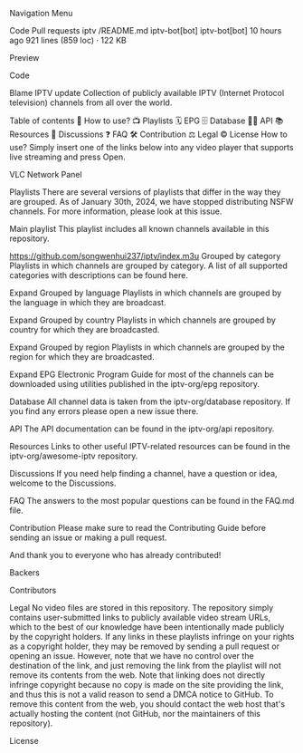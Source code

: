 
Navigation Menu

Code
Pull requests
iptv
/README.md
iptv-bot[bot]
iptv-bot[bot]
10 hours ago
921 lines (859 loc) · 122 KB

Preview

Code

Blame
IPTV update
Collection of publicly available IPTV (Internet Protocol television) channels from all over the world.

Table of contents
🚀 How to use?
📺 Playlists
🗓 EPG
🗄 Database
👨‍💻 API
📚 Resources
💬 Discussions
❓ FAQ
🛠 Contribution
⚖ Legal
© License
How to use?
Simply insert one of the links below into any video player that supports live streaming and press Open.

VLC Network Panel

Playlists
There are several versions of playlists that differ in the way they are grouped. As of January 30th, 2024, we have stopped distributing NSFW channels. For more information, please look at this issue.

Main playlist
This playlist includes all known channels available in this repository.

https://github.com/songwenhui237/iptv/index.m3u
Grouped by category
Playlists in which channels are grouped by category. A list of all supported categories with descriptions can be found here.

Expand
Grouped by language
Playlists in which channels are grouped by the language in which they are broadcast.

Expand
Grouped by country
Playlists in which channels are grouped by country for which they are broadcasted.

Expand
Grouped by region
Playlists in which channels are grouped by the region for which they are broadcasted.

Expand
EPG
Electronic Program Guide for most of the channels can be downloaded using utilities published in the iptv-org/epg repository.

Database
All channel data is taken from the iptv-org/database repository. If you find any errors please open a new issue there.

API
The API documentation can be found in the iptv-org/api repository.

Resources
Links to other useful IPTV-related resources can be found in the iptv-org/awesome-iptv repository.

Discussions
If you need help finding a channel, have a question or idea, welcome to the Discussions.

FAQ
The answers to the most popular questions can be found in the FAQ.md file.

Contribution
Please make sure to read the Contributing Guide before sending an issue or making a pull request.

And thank you to everyone who has already contributed!

Backers


Contributors


Legal
No video files are stored in this repository. The repository simply contains user-submitted links to publicly available video stream URLs, which to the best of our knowledge have been intentionally made publicly by the copyright holders. If any links in these playlists infringe on your rights as a copyright holder, they may be removed by sending a pull request or opening an issue. However, note that we have no control over the destination of the link, and just removing the link from the playlist will not remove its contents from the web. Note that linking does not directly infringe copyright because no copy is made on the site providing the link, and thus this is not a valid reason to send a DMCA notice to GitHub. To remove this content from the web, you should contact the web host that's actually hosting the content (not GitHub, nor the maintainers of this repository).

License
